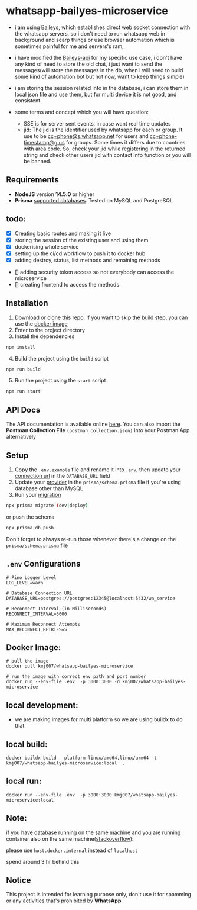 # whatsapp-bailyes-microservice

- i am using [Baileys](https://github.com/WhiskeySockets/Baileys), which establishes direct web socket connection with the whatsapp servers, so i don't need to run whatsapp web in background and scarp things or use browser automation which is sometimes painful for me and servers's ram,

- i have modified the [Baileys-api](https://github.com/ookamiiixd/baileys-api) for my specific use case, i don't have any kind of need to store the old chat, i just want to send the messages(will store the messages in the db, when i will need to build some kind of automation bot but not now, want to keep things simple) 

- i am storing the session related info in the database, i can store them in local json file and use them, but for multi device it is not good, and consistent

- some terms and concept which you will have question:
    - SSE is for server sent events, in case want real time updates
    - jid: The jid is the identifier used by whatsapp for each or group. It use to be cc+phone@s.whatsapp.net for users and cc+phone-timestamp@g.us for groups.
    Some times it differs due to countries with area code. So, check your jid while registering in the returned string and check other users jid with contact info function or you will be banned.
## Requirements

- **NodeJS** version **14.5.0** or higher
- **Prisma** [supported databases](https://www.prisma.io/docs/reference/database-reference/supported-databases). Tested on MySQL and PostgreSQL

## todo:

- [x] Creating basic routes and making it live
- [x] storing the session of the existing user and using them
- [x] dockerising whole service
- [x] setting up the ci/cd workflow to push it to docker hub
- [x] adding destroy, status, list methods and remaining methods
- [] adding security token access so not everybody can access the microservice
- [] creating frontend to access the methods

## Installation

1. Download or clone this repo. If you want to skip the build step, you can use the [docker image](#docker-image)
2. Enter to the project directory
3. Install the dependencies

```sh
npm install
```

4. Build the project using the `build` script

```sh
npm run build
```

5. Run the project using the `start` script

```sh
npm run start
```

## API Docs

The API documentation is available online [here](https://documenter.getpostman.com/view/19263917/2s9Y5Zw2Qp). You can also import the **Postman Collection File** `(postman_collection.json)` into your Postman App alternatively

## Setup

1. Copy the `.env.example` file and rename it into `.env`, then update your [connection url](https://www.prisma.io/docs/reference/database-reference/connection-urls) in the `DATABASE_URL` field
1. Update your [provider](https://www.prisma.io/docs/reference/api-reference/prisma-schema-reference#fields) in the `prisma/schema.prisma` file if you're using database other than MySQL
1. Run your [migration](https://www.prisma.io/docs/reference/api-reference/command-reference#prisma-migrate)

```sh
npx prisma migrate (dev|deploy)
```

or push the schema

```sh
npx prisma db push
```

Don't forget to always re-run those whenever there's a change on the `prisma/schema.prisma` file

## `.env` Configurations
```env
# Pino Logger Level
LOG_LEVEL=warn 

# Database Connection URL
DATABASE_URL=postgres://postgres:12345@localhost:5432/wa_service

# Reconnect Interval (in Milliseconds)
RECONNECT_INTERVAL=5000

# Maximum Reconnect Attempts
MAX_RECONNECT_RETRIES=5
```

## Docker Image:
```
# pull the image 
docker pull kmj007/whatsapp-bailyes-microservice

# run the image with correct env path and port number
docker run --env-file .env  -p 3000:3000 -d kmj007/whatsapp-bailyes-microservice
```



## local development:
- we are making images for multi platform so we are using buildx to do that
## local build:
```
docker buildx build --platform linux/amd64,linux/arm64 -t kmj007/whatsapp-bailyes-microservice:local  .
```
## local run:
```
docker run --env-file .env  -p 3000:3000 kmj007/whatsapp-bailyes-microservice:local
```

## Note:
if you have database running on the same machine and you are running container also on the same machine([stackoverflow](https://stackoverflow.com/questions/28056522/access-host-database-from-a-docker-container)):

please use `host.docker.internal` instead of `localhost`

spend around 3 hr behind this


## Notice

This project is intended for learning purpose only, don't use it for spamming or any activities that's prohibited by **WhatsApp**
